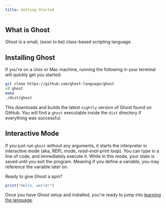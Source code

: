 ```yaml
---
title: Getting Started
---
```


## What is Ghost
Ghost is a small, (soon to be) class-based scripting language.

## Installing Ghost
If you're on a Unix or Mac machine, running the following in your terminal will quickly get you started:

```bash
git clone https://github.com/ghost-language/ghost
cd ghost
make
./dist/ghost
```

This downloads and builds the latest `nightly` version of Ghost found on GitHub. You will find a `ghost` executable inside the `dist` directory if everything was successful.

## Interactive Mode
If you just run `ghost` without any arguments, it starts the interpreter in interactive mode (aka, REPL mode, _read-eval-print loop_). You can type in a line of code, and immediately execute it. While in this mode, your state is saved until you exit the program. Meaning if you define a variable, you may reference the variable later on.

Ready to give Ghost a spin?

```javascript
print("Hello, world!")
```

Once you have Ghost setup and installed, you're ready to jump into [learning the language](/docs/{{version}}/syntax).
